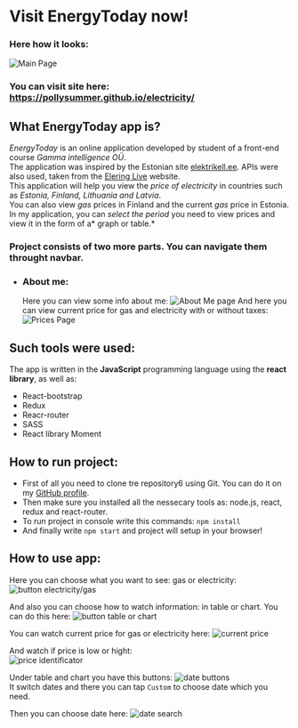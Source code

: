 # Visit EnergyToday now!
### Here how it looks:
![Main Page](https://github.com/PollySummer/electricity/blob/master/public/readmeImg/mainPage.png)
### You can visit site here: https://pollysummer.github.io/electricity/ <br/>

## What EnergyToday app is?
_EnergyToday_ is an online application developed by student of a front-end course _Gamma intelligence OÜ_.<br/>
The application was inspired by the Estonian site [elektrikell.ee](https://www.elektrikell.ee/). APIs were also used, taken from the [Elering Live](https://dashboard.elering.ee/et) website. <br/>
This application will help you view the *price of electricity* in countries such as *Estonia, Finland, Lithuania and Latvia*.<br/>
You can also view *gas* prices in Finland and the current *gas* price in Estonia.<br/>
In my application, you can *select the period* you need to view prices and view it in the form of a* graph or table.*<br/>

### Project consists of two more parts. You can navigate them throught navbar.
* ### About me:
  Here you can view some info about me:
  ![About Me page](https://github.com/PollySummer/electricity/blob/master/public/readmeImg/aboutMe.png)
And here you can view current price for gas and electricity with or without taxes:
![Prices Page](https://github.com/PollySummer/electricity/blob/master/public/readmeImg/PricesPage.png)

## Such tools were used:
The app is written in the **JavaScript** programming language using the **react library**, as well as: <br/>
* React-bootstrap
* Redux
* Reacr-router
* SASS
* React library Moment

## How to run project:
* First of all you need to clone tre repository6 using Git. You can do it on my [GitHub profile](https://github.com/PollySummer/electricity).
* Then make sure you installed all the nessecary tools as: node.js, react, redux and react-router.
* To run project in console write this commands: `npm install`
* And finally write `npm start` and project will setup in your browser!

## How to use app:
Here you can choose what you want to see: gas or electricity: 
![button electricity/gas](https://github.com/PollySummer/electricity/blob/master/public/readmeImg/eleSwitch.png)

And also you can choose how to watch information: in table or chart. You can do this here: 
![button table or chart](https://github.com/PollySummer/electricity/blob/master/public/readmeImg/chartOrTable.png)

You can watch current price for gas or electricity here: 
![current price](https://github.com/PollySummer/electricity/blob/master/public/readmeImg/CurrentPrice.png)

And watch if price is low or hight: <br/>
![price identificator](https://github.com/PollySummer/electricity/blob/master/public/readmeImg/Price.png) 

Under table and chart you have this buttons: 
![date buttons](https://github.com/PollySummer/electricity/blob/master/public/readmeImg/dateSwitcher.png) <br/>
It switch dates and there you can tap `Custom` to choose date which you need.

Then you can choose date here:
![date search](https://github.com/PollySummer/electricity/blob/master/public/readmeImg/dateSearch.png) 
